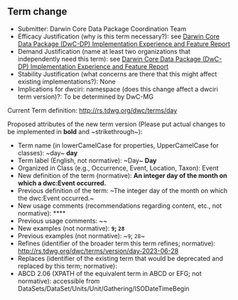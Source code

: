 ## Term change

* Submitter: Darwin Core Data Package Coordination Team
* Efficacy Justification (why is this term necessary?): see [Darwin Core Data Package (DwC-DP) Implementation Experience and Feature Report](https://gbif.github.io/dwc-dp/docs/dwc_dp_implementation_feature_reports.pdf)
* Demand Justification (name at least two organizations that independently need this term): see [Darwin Core Data Package (DwC-DP) Implementation Experience and Feature Report](https://gbif.github.io/dwc-dp/docs/dwc_dp_implementation_feature_reports.pdf)
* Stability Justification (what concerns are there that this might affect existing implementations?): None
* Implications for dwciri: namespace (does this change affect a dwciri term version)?: To be determined by DwC-MG

Current Term definition: http://rs.tdwg.org/dwc/terms/day

Proposed attributes of the new term version (Please put actual changes to be implemented in **bold** and ~strikethrough~):

* Term name (in lowerCamelCase for properties, UpperCamelCase for classes): ~day~ **day**
* Term label (English, not normative): ~Day~ **Day**
* Organized in Class (e.g., Occurrence, Event, Location, Taxon): Event
* New definition of the term (normative): **An integer day of the month on which a dwc:Event occurred.**
* Previous definition of the term: ~The integer day of the month on which the dwc:Event occurred.~
* New usage comments (recommendations regarding content, etc., not normative): **** 
* Previous usage comments: ~~
* New examples (not normative): **`9`; `28`**
* Previous examples (not normative): ~`9`; `28`~
* Refines (identifier of the broader term this term refines; normative): http://rs.tdwg.org/dwc/terms/version/day-2023-06-28
* Replaces (identifier of the existing term that would be deprecated and replaced by this term; normative): 
* ABCD 2.06 (XPATH of the equivalent term in ABCD or EFG; not normative): accessible from DataSets/DataSet/Units/Unit/Gathering/ISODateTimeBegin
